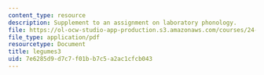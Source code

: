 ```yaml
---
content_type: resource
description: Supplement to an assignment on laboratory phonology.
file: https://ol-ocw-studio-app-production.s3.amazonaws.com/courses/24-910-topics-in-linguistic-theory-laboratory-phonology-spring-2007/7e6285d9d7c7f01bb7c5a2ac1cfcb043_legumes3.pdf
file_type: application/pdf
resourcetype: Document
title: legumes3
uid: 7e6285d9-d7c7-f01b-b7c5-a2ac1cfcb043
---
```

